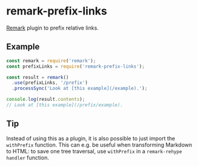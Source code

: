# remark-prefix-links

[Remark](https://remark.js.org/) plugin to prefix relative links.

## Example

```js
const remark = require('remark');
const prefixLinks = require('remark-prefix-links');

const result = remark()
  .use(prefixLinks, '/prefix')
  .processSync('Look at [this example](/example).');

console.log(result.contents);
// Look at [this example](/prefix/example).
```

## Tip

Instead of using this as a plugin, it is also possible to just import the `withPrefix` function. This can e.g. be useful when transforming Markdown to HTML: to save one tree traversal, use `withPrefix` in a `remark-rehype` `handler` function.
